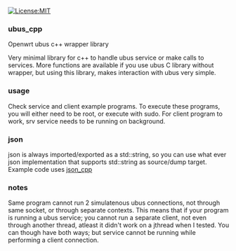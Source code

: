 [![License:MIT](https://img.shields.io/badge/License-MIT-blue?style=plastic)](LICENSE)

### ubus_cpp
Openwrt ubus c++ wrapper library

Very minimal library for c++ to handle ubus service or make calls to services.
More functions are available if you use ubus C library without wrapper, but
using this library, makes interaction with ubus very simple.

### usage
Check service and client example programs.
To execute these programs, you will either need to be root, or execute with
sudo. For client program to work, srv service needs to be running on background.

### json
json is always imported/exported as a std::string, so you can use what
ever json implementation that supports std::string as source/dump target.
Example code uses [json_cpp](https://github.com/oskarirauta/json_cpp)

### notes
Same program cannot run 2 simulatenous ubus connections, not through same
socket, or through separate contexts. This means that if your program is
running a ubus service; you cannot run a separate client, not even through
another thread, atleast it didn't work on a jthread when I tested.
You can though have both ways; but service cannot be running while performing
a client connection.
